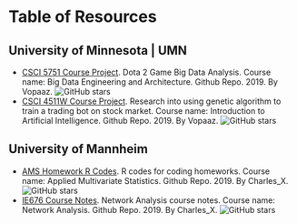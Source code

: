 # Table of Resources

## University of Minnesota | UMN

- [CSCI 5751 Course Project](https://github.com/Vopaaz/big-data-psg-lgd). Dota 2 Game Big Data Analysis. Course name: Big Data Engineering and Architecture. Github Repo. 2019. By Vopaaz. ![GitHub stars](https://img.shields.io/github/stars/Vopaaz/big-data-psg-lgd?style=social)
- [CSCI 4511W Course Project](https://github.com/Vopaaz/Genetic-Algorithm-Stock-Market). Research into using genetic algorithm to train a trading bot on stock market. Course name: Introduction to Artificial Intelligence. Github Repo. 2019. By Vopaaz. ![GitHub stars](https://img.shields.io/github/stars/Vopaaz/Genetic-Algorithm-Stock-Market?style=social)

## University of Mannheim

- [AMS Homework R Codes](https://github.com/Xiaochr/Mannheim_Universitat_AMS_Assignments_2019_Fall). R codes for coding homeworks. Course name: Applied Multivariate Statistics. Github Repo. 2019. By Charles_X. ![GitHub stars](https://img.shields.io/github/stars/Xiaochr/Mannheim_Universitat_AMS_Assignments_2019_Fall?style=social)
- [IE676 Course Notes](https://github.com/Xiaochr/Notes_for_Network_Analysis_Universitat_Mannheim). Network Analysis course notes. Course name: Network Analysis. Github Repo. 2019. By Charles_X. ![GitHub stars](https://img.shields.io/github/stars/Xiaochr/Notes_for_Network_Analysis_Universitat_Mannheim?style=social)
